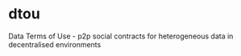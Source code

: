 # dtou
Data Terms of Use - p2p social contracts for heterogeneous data in decentralised environments
